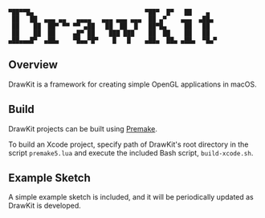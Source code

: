 ```
▀██▀▀█▄                               ▀██▀  █▀   ██    ▄
 ██   ██  ▄▄▄ ▄▄   ▄▄▄▄   ▄▄▄ ▄▄▄ ▄▄▄  ██ ▄▀    ▄▄▄  ▄██▄
 ██    ██  ██▀ ▀▀ ▀▀ ▄██   ██  ██  █   ██▀█▄     ██   ██
 ██    ██  ██     ▄█▀ ██    ███ ███    ██  ██    ██   ██
▄██▄▄▄█▀  ▄██▄    ▀█▄▄▀█▀    █   █    ▄██▄  ██▄ ▄██▄  ▀█▄▀
```

## Overview

DrawKit is a framework for creating simple OpenGL applications in macOS.

## Build

DrawKit projects can be built using [Premake](https://premake.github.io/).

To build an Xcode project, specify path of DrawKit's root directory in the script `premake5.lua` and execute the included Bash script, `build-xcode.sh`.

## Example Sketch

A simple example sketch is included, and it will be periodically updated as DrawKit is developed.
